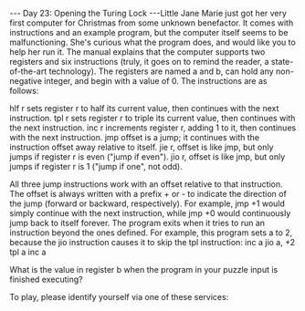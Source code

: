 --- Day 23: Opening the Turing Lock ---Little Jane Marie just got her very first computer for Christmas from some unknown benefactor.  It comes with instructions and an example program, but the computer itself seems to be malfunctioning.  She's curious what the program does, and would like you to help her run it.
The manual explains that the computer supports two registers and six instructions (truly, it goes on to remind the reader, a state-of-the-art technology). The registers are named a and b, can hold any non-negative integer, and begin with a value of 0.  The instructions are as follows:

hlf r sets register r to half its current value, then continues with the next instruction.
tpl r sets register r to triple its current value, then continues with the next instruction.
inc r increments register r, adding 1 to it, then continues with the next instruction.
jmp offset is a jump; it continues with the instruction offset away relative to itself.
jie r, offset is like jmp, but only jumps if register r is even ("jump if even").
jio r, offset is like jmp, but only jumps if register r is 1 ("jump if one", not odd).

All three jump instructions work with an offset relative to that instruction.  The offset is always written with a prefix + or - to indicate the direction of the jump (forward or backward, respectively).  For example, jmp +1 would simply continue with the next instruction, while jmp +0 would continuously jump back to itself forever.
The program exits when it tries to run an instruction beyond the ones defined.
For example, this program sets a to 2, because the jio instruction causes it to skip the tpl instruction:
inc a
jio a, +2
tpl a
inc a

What is the value in register b when the program in your puzzle input is finished executing?

To play, please identify yourself via one of these services:
